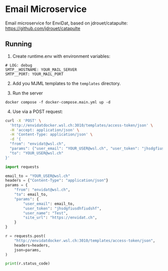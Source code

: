 # Email Microservice

Email microservice for EnviDat, based on jdrouet/catapulte:
https://github.com/jdrouet/catapulte

## Running

1. Create runtime.env with environment variables:

```dotenv
# LOG: debug
SMTP__HOSTNAME: YOUR_MAIL_SERVER
SMTP__PORT: YOUR_MAIL_PORT
```

2. Add you MJML templates to the `templates` directory.

3. Run the server

`docker compose -f docker-compose.main.yml up -d`

4. Use via a POST request:

```bash
curl -X 'POST' \
  'http://envidatdocker.wsl.ch:3010/templates/access-token/json' \
  -H 'accept: application/json' \
  -H 'Content-Type: application/json' \
  -d '{
  "from": "envidat@wsl.ch",
  "params": {"user_email": "YOUR_USER@wsl.ch", "user_token": "jhsdgfiusdhfiudshf", "user_name": "Test", "site_url": "https://envidat.ch"},
  "to": "YOUR_USER@wsl.ch"
}'
```

```python
import requests

email_to = "YOUR_USER@wsl.ch"
headers = {"Content-Type": "application/json"}
params = {
    "from": "envidat@wsl.ch",
    "to": email_to,
    "params": {
        "user_email": email_to,
        "user_token": "jhsdgfiusdhfiudshf",
        "user_name": "Test",
        "site_url": "https://envidat.ch",
    }
}

r = requests.post(
    "http://envidatdocker.wsl.ch:3010/templates/access-token/json",
    headers=headers,
    json=params,
)

print(r.status_code)
```
